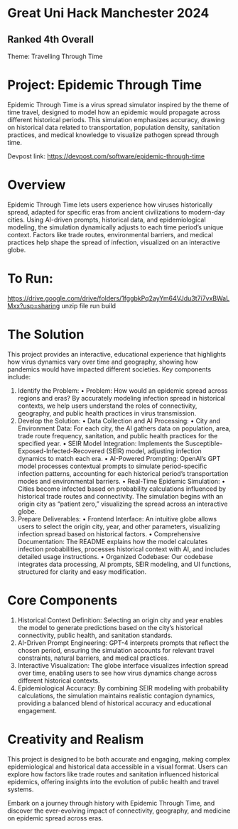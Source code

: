 # Great Uni Hack Manchester 2024
## Ranked 4th Overall

Theme: Travelling Through Time

# Project: Epidemic Through Time

Epidemic Through Time is a virus spread simulator inspired by the theme of time travel, designed to model how an epidemic would propagate across different historical periods. This simulation emphasizes accuracy, drawing on historical data related to transportation, population density, sanitation practices, and medical knowledge to visualize pathogen spread through time.

Devpost link: https://devpost.com/software/epidemic-through-time

# Overview

Epidemic Through Time lets users experience how viruses historically spread, adapted for specific eras from ancient civilizations to modern-day cities. Using AI-driven prompts, historical data, and epidemiological modeling, the simulation dynamically adjusts to each time period’s unique context. Factors like trade routes, environmental barriers, and medical practices help shape the spread of infection, visualized on an interactive globe.

# To Run:
https://drive.google.com/drive/folders/1fggbkPq2ayYm64VJdu3t7i7vxBWaLMxx?usp=sharing
unzip file
run build


# The Solution

This project provides an interactive, educational experience that highlights how virus dynamics vary over time and geography, showing how pandemics would have impacted different societies. Key components include:
1.	Identify the Problem:
•	Problem: How would an epidemic spread across regions and eras? By accurately modeling infection spread in historical contexts, we help users understand the roles of connectivity, geography, and public health practices in virus transmission.
2.	Develop the Solution:
•	Data Collection and AI Processing:
•	City and Environment Data: For each city, the AI gathers data on population, area, trade route frequency, sanitation, and public health practices for the specified year.
•	SEIR Model Integration: Implements the Susceptible-Exposed-Infected-Recovered (SEIR) model, adjusting infection dynamics to match each era.
•	AI-Powered Prompting: OpenAI’s GPT model processes contextual prompts to simulate period-specific infection patterns, accounting for each historical period’s transportation modes and environmental barriers.
•	Real-Time Epidemic Simulation:
•	Cities become infected based on probability calculations influenced by historical trade routes and connectivity. The simulation begins with an origin city as “patient zero,” visualizing the spread across an interactive globe.
3.	Prepare Deliverables:
•	Frontend Interface: An intuitive globe allows users to select the origin city, year, and other parameters, visualizing infection spread based on historical factors.
•	Comprehensive Documentation: The README explains how the model calculates infection probabilities, processes historical context with AI, and includes detailed usage instructions.
•	Organized Codebase: Our codebase integrates data processing, AI prompts, SEIR modeling, and UI functions, structured for clarity and easy modification.

# Core Components

1.	Historical Context Definition: Selecting an origin city and year enables the model to generate predictions based on the city’s historical connectivity, public health, and sanitation standards.
2.	AI-Driven Prompt Engineering: GPT-4 interprets prompts that reflect the chosen period, ensuring the simulation accounts for relevant travel constraints, natural barriers, and medical practices.
3.	Interactive Visualization: The globe interface visualizes infection spread over time, enabling users to see how virus dynamics change across different historical contexts.
4.	Epidemiological Accuracy: By combining SEIR modeling with probability calculations, the simulation maintains realistic contagion dynamics, providing a balanced blend of historical accuracy and educational engagement.

# Creativity and Realism

This project is designed to be both accurate and engaging, making complex epidemiological and historical data accessible in a visual format. Users can explore how factors like trade routes and sanitation influenced historical epidemics, offering insights into the evolution of public health and travel systems.

Embark on a journey through history with Epidemic Through Time, and discover the ever-evolving impact of connectivity, geography, and medicine on epidemic spread across eras.
